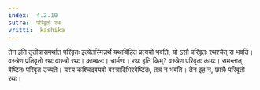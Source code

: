 ```yaml
---
index:  4.2.10
sutra:  परिवृतो रथः
vritti:  kashika 
---
```


तेन इति तृतीयासमर्थात् परिवृतः इत्येतस्मिन्नर्थे यथाविहितं प्रत्ययो भवति, यो ऽसौ परिवृतः रथश्चेत् स भवति। वस्त्रेण प्रतिवृतो रथः वास्त्रो रथः। काम्बलः। चार्मणः। रथः इति किम्? वस्त्रेण परिवृतः कायः। समन्तात् वेष्टितः परिवृत उच्यते। यस्य कश्चिदवयवो वस्त्रादिभिरवेष्टितः, तत्र न भवति। तेन इह न, छात्रैः परिवृतो रथः।

